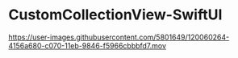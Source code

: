 # CustomCollectionView-SwiftUI

https://user-images.githubusercontent.com/5801649/120060264-4156a680-c070-11eb-9846-f5966cbbbfd7.mov

